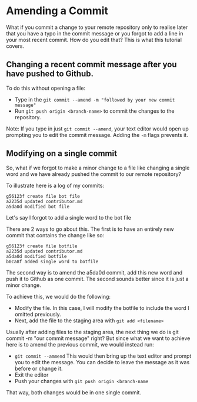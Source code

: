 # Amending a Commit

What if you commit a change to your remote repository only to realise later that you have a typo in the commit message or you forgot to add a line in your most recent commit.
How do you edit that? This is what this tutorial covers.

## Changing a recent commit message after you have pushed to Github.
To do this without opening a file:
*   Type in the ```git commit --amend -m "followed by your new commit message"```
*   Run ```git push origin <branch-name>``` to commit the changes to the repository.

Note: If you type in just ```git commit --amend```, your text editor would open up prompting you to edit the commit message.
Adding the ``-m`` flags prevents it.

## Modifying on a single commit

So, what if we forgot to make a minor change to a file like changing a single word and we have already pushed the commit to our remote repository?

To illustrate here is a log of my commits:
```
g56123f create file bot file
a2235d updated contributor.md
a5da0d modified bot file
```
Let's say I forgot to add a single word to the bot file

There are 2 ways to go about this. The first is to have an entirely new commit that contains the change like so:
```
g56123f create file botfile
a2235d updated contributor.md
a5da0d modified botfile
b0ca8f added single word to botfile
```
The second way is to amend the a5da0d commit, add this new word and  push it to Github as one commit.
The second sounds better since it is just a minor change.

To achieve this, we would do the following:
*   Modify the file. In this case, I will modify the botfile to include the word I omitted previously.
*   Next, add the file to the staging area with ```git add <filename>```

Usually after adding files to the staging area, the next thing we do is git commit -m "our commit message" right?
But since what we want to achieve here is to amend the previous commit, we would instead run:

* ```git commit --ammend```
 This would then bring up the text editor and prompt you to edit the message. You can decide to leave the message as it was before or change it.
* Exit the editor
* Push your changes with ```git push origin <branch-name```

That way, both changes would be in one single commit.
